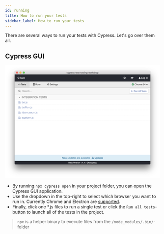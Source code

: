 ```yaml
---
id: running
title: How to run your tests
sidebar_label: How to run your tests
---
```

There are several ways to run your tests with Cypress. Let's go over them all.

## Cypress GUI
![alt-text](/img/cypressGui.png)

- By running ```npx cypress open``` in your project folder, you can open the Cypress GUI application. 
- Use the dropdown in the top-right to select which browser you want to run in. Currently Chrome and Electron are [supported](https://docs.cypress.io/guides/core-concepts/launching-browsers.html#).
- Finally, click one *.js files to run a single test or click the ```Run all tests```-button to launch all of the tests in the project.

> ```npx``` is a helper binary to execute files from the ```/node_modules/.bin/```-folder
